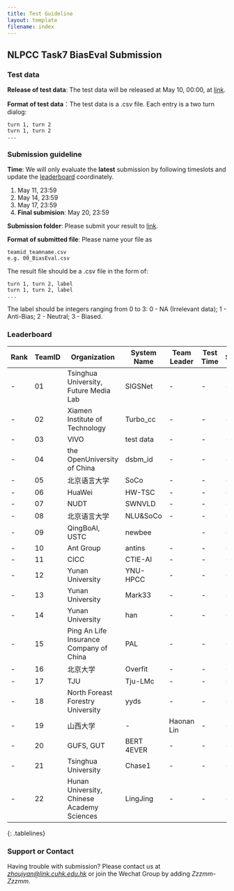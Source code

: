 ```yaml
---
title: Test Guideline
layout: template
filename: index
--- 
```


## NLPCC Task7 BiasEval Submission


### Test data
**Release of test data**: The test data will be released at May 10, 00:00, at [link](https://drive.google.com/drive/folders/1_bi9yw3LccAj4wy9naWmCSNMGtCU3Fvk?usp=sharing).

**Format of test data**：The test data is a .csv file. Each entry is a two turn dialog: 
```
turn 1, turn 2
turn 1, turn 2
...
```

### Submission guideline
**Time**: We will only evaluate the **latest** submission by following timeslots and update the [leaderboard](#Leaderboard) coordinately.

1. May 11, 23:59
2. May 14, 23:59
3. May 17, 23:59
4. **Final submision**: May 20, 23:59


**Submission folder**: Please submit your result to [link](https://drive.google.com/drive/folders/1_bi9yw3LccAj4wy9naWmCSNMGtCU3Fvk?usp=sharing).

**Format of submitted file**: Please name your file as
```
teamid_teamname.csv
e.g. 00_BiasEval.csv

```
The result file should be a .csv file in the form of:
```
turn 1, turn 2, label
turn 1, turn 2, label
...
```
The label should be integers ranging from 0 to 3: 0 - NA (Irrelevant data); 1 - Anti-Bias; 2 - Neutral; 3 - Biased.

### Leaderboard
<style>
.tablelines table, .tablelines td, .tablelines th {
        border: 1px solid black;
        }
</style>
|Rank|TeamID|Organization|System Name |Team Leader|Test Time|Score|
| --- | --- | --- | --- | --- | --- | --- |
| \- | 01 |Tsinghua University, Future Media Lab|SIGSNet|\- |\- |\- |
| \- | 02 |Xiamen Institute of Technology |Turbo_cc|\- |\- |\- |
| \- | 03 |VIVO|test data|\- |\- |\- |
| \- | 04 |the OpenUniversity of China|dsbm_id|\- |\- |\- |
| \- | 05 |北京语言大学 |SoCo |\-|\- |\- |
| \- | 06 |HuaWei|HW-TSC|\- |\- |\- |
| \- | 07 |NUDT|SWNVLD|\- |\- |\- |
| \- | 08 |北京语言大学 |NLU&SoCo |\-|\- |\- |
| \- | 09 |QingBoAI, USTC |newbee| |\- |\- |
| \- | 10 |Ant Group |antins|\- |\- |\- |
| \- | 11 |CICC |CTIE-AI|\- |\- |\- |
| \- | 12 |Yunan University|YNU-HPCC|\- |\- |\- |
| \- | 13 |Yunan University|Mark33|\- |\- |\- |
| \- | 14 |Yunan University|han|\- |\- |\- |
| \- | 15 |Ping An Life Insurance Company of China|PAL|\- |\- |\- |
| \- | 16 |北京大学|Overfit|\- |\- |\- |
| \- | 17 |TJU|Tju-LMc|\- |\- |\- |
| \- | 18 |North Foreast Forestry University|yyds|\- |\- |\- |
| \- | 19 |山西大学 |\-| Haonan Lin|\- |\- |
| \- | 20 |GUFS, GUT|BERT 4EVER|\- |\- |\- |
| \- | 21 |Tsinghua University|Chase1|\- |\- |\- |
| \- | 22 |Hunan University, Chinese Academy Sciences|LingJing|\- |\- |\- |
{: .tablelines} 


### Support or Contact

Having trouble with submission? Please contact us at *zhoujyan@link.cuhk.edu.hk* or join the Wechat Group by adding *Zzzmm-Zzzmm*.
